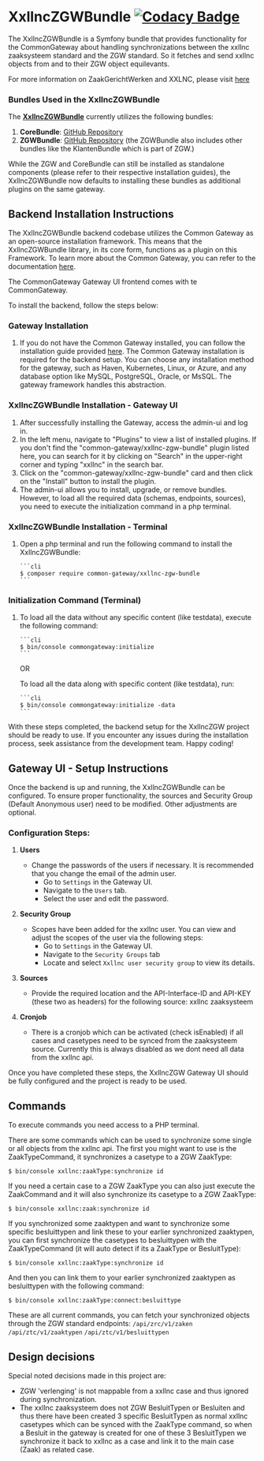 # XxllncZGWBundle [![Codacy Badge](https://app.codacy.com/project/badge/Grade/636ff2fbbcbd423dab24940ec99ad19e)](https://app.codacy.com/gh/CommonGateway/XxllncZGWBundle/dashboard?utm_source=gh\&utm_medium=referral\&utm_content=\&utm_campaign=Badge_grade)

The XxllncZGWBundle is a Symfony bundle that provides functionality for the CommonGateway about handling synchronizations between the xxllnc zaaksysteem standard and the ZGW standard. So it fetches and send xxllnc objects from and to their ZGW object equilevants.

For more information on ZaakGerichtWerken and XXLNC, please visit [here]([https://github.com/vrijBRP/vrijBRP]\(https://xxllnc.nl/zaakgericht\)https://xxllnc.nl/zaakgericht)

### Bundles Used in the XxllncZGWBundle

The [**XxllncZGWBundle**](https://github.com/CommonGateway/XxllncZGWBundle) currently utilizes the following bundles:

1.  **CoreBundle**: [GitHub Repository](https://github.com/CommonGateway/CoreBundle)
2.  **ZGWBundle**: [GitHub Repository](https://github.com/CommonGateway/BRPBundle) (the ZGWBundle also includes other bundles like the KlantenBundle which is part of ZGW.)

While the ZGW and CoreBundle can still be installed as standalone components (please refer to their respective installation guides), the XxllncZGWBundle now defaults to installing these bundles as additional plugins on the same gateway.

## Backend Installation Instructions

The XxllncZGWBundle backend codebase utilizes the Common Gateway as an open-source installation framework. This means that the XxllncZGWBundle library, in its core form, functions as a plugin on this Framework. To learn more about the Common Gateway, you can refer to the documentation [here](https://commongateway.readthedocs.io/en/latest/).

The CommonGateway Gateway UI frontend comes with te CommonGateway.

To install the backend, follow the steps below:

### Gateway Installation

1.  If you do not have the Common Gateway installed, you can follow the installation guide provided [here](https://github.com/ConductionNL/commonground-gateway/tree/development#readme). The Common Gateway installation is required for the backend setup. You can choose any installation method for the gateway, such as Haven, Kubernetes, Linux, or Azure, and any database option like MySQL, PostgreSQL, Oracle, or MsSQL. The gateway framework handles this abstraction.

### XxllncZGWBundle Installation - Gateway UI

1.  After successfully installing the Gateway, access the admin-ui and log in.
2.  In the left menu, navigate to "Plugins" to view a list of installed plugins. If you don't find the "common-gateway/xxllnc-zgw-bundle" plugin listed here, you can search for it by clicking on "Search" in the upper-right corner and typing "xxllnc" in the search bar.
3.  Click on the "common-gateway/xxllnc-zgw-bundle" card and then click on the "Install" button to install the plugin.
4.  The admin-ui allows you to install, upgrade, or remove bundles. However, to load all the required data (schemas, endpoints, sources), you need to execute the initialization command in a php terminal.

### XxllncZGWBundle Installation - Terminal

1.  Open a php terminal and run the following command to install the XxllncZGWBundle:

        ```cli
        $ composer require common-gateway/xxllnc-zgw-bundle
        ```

### Initialization Command (Terminal)

1.  To load all the data without any specific content (like testdata), execute the following command:

        ```cli
        $ bin/console commongateway:initialize
        ```

    OR

    To load all the data along with specific content (like testdata), run:

        ```cli
        $ bin/console commongateway:initialize -data
        ```

With these steps completed, the backend setup for the XxllncZGW project should be ready to use. If you encounter any issues during the installation process, seek assistance from the development team. Happy coding!

## Gateway UI - Setup Instructions

Once the backend is up and running, the XxllncZGWBundle can be configured. To ensure proper functionality, the sources and Security Group (Default Anonymous user) need to be modified. Other adjustments are optional.

### Configuration Steps:

1.  **Users**
    *   Change the passwords of the users if necessary. It is recommended that you change the email of the admin user.
        *   Go to `Settings` in the Gateway UI.
        *   Navigate to the `Users` tab.
        *   Select the user and edit the password.

2.  **Security Group**
    *   Scopes have been added for the xxllnc user. You can view and adjust the scopes of the user via the following steps:
        *   Go to `Settings` in the Gateway UI.
        *   Navigate to the `Security Groups` tab
        *   Locate and select `Xxllnc user security group` to view its details.

3.  **Sources**
    *   Provide the required location and the API-Interface-ID and API-KEY (these two as headers) for the following source: xxllnc zaaksysteem

4.  **Cronjob**
    *   There is a cronjob which can be activated (check isEnabled) if all cases and casetypes need to be synced from the zaaksysteem source. Currently this is always disabled as we dont need all data from the xxllnc api.

Once you have completed these steps, the XxllncZGW Gateway UI should be fully configured and the project is ready to be used.

## Commands

To execute commands you need access to a PHP terminal.

There are some commands which can be used to synchronize some single or all objects from the xxllnc api.
The first you might want to use is the ZaakTypeCommand, it synchronizes a casetype to a ZGW ZaakType:

```cli
$ bin/console xxllnc:zaakType:synchronize id
```

If you need a certain case to a ZGW ZaakType you can also just execute the ZaakCommand and it will also synchronize its casetype to a ZGW ZaakType:

```cli
$ bin/console xxllnc:zaak:synchronize id
```

If you synchronized some zaaktypen and want to synchronize some specific besluittypen and link these to your earlier synchronized zaaktypen, you can first synchronize the casetypes to besluittypen with the ZaakTypeCommand (it will auto detect if its a ZaakType or BesluitType):

```cli
$ bin/console xxllnc:zaakType:synchronize id
```

And then you can link them to your earlier synchronized zaaktypen as besluittypen with the following command:

```cli
$ bin/console xxllnc:zaakType:connect:besluittype
```

These are all current commands, you can fetch your synchronized objects through the ZGW standard endpoints:
`/api/zrc/v1/zaken`
`/api/ztc/v1/zaaktypen`
`/api/ztc/v1/besluittypen`

## Design decisions

Special noted decisions made in this project are:

*   ZGW 'verlenging' is not mappable from a xxllnc case and thus ignored during synchronization.
*   The xxllnc zaaksysteem does not ZGW BesluitTypen or Besluiten and thus there have been created 3 specific BesluitTypen as normal xxllnc casetypes which can be synced with the ZaakType command, so when a Besluit in the gateway is created for one of these 3 BesluitTypen we synchronize it back to xxllnc as a case and link it to the main case (Zaak) as related case.
